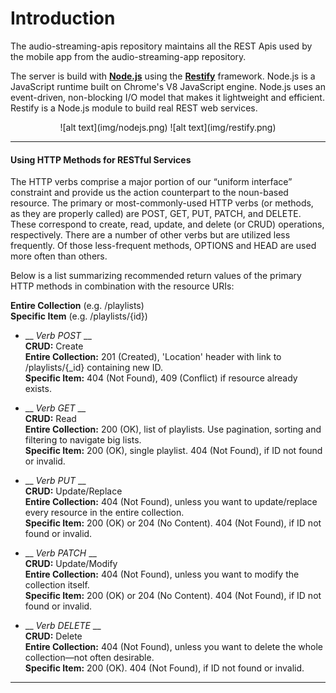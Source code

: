 <div class="page-header">
  <h1  id="page-title">Introduction</h1>
</div>

The audio-streaming-apis repository maintains all the REST Apis used by the mobile app
from the audio-streaming-app repository.

The server is build with __[Node.js](http://nodejs.org)__ using the __[Restify](http://www.restify.com)__ framework.
Node.js is a JavaScript runtime built on Chrome's V8 JavaScript engine. Node.js uses an event-driven, non-blocking I/O model that makes it lightweight and efficient.
Restify is a Node.js module to build real REST web services.

<div style="margin:0 auto;text-align:center;">
![alt text](img/nodejs.png)
![alt text](img/restify.png)
</div>

<!-- http://www.restapitutorial.com/lessons/httpmethods.html -->
___
#### Using HTTP Methods for RESTful Services
The HTTP verbs comprise a major portion of our “uniform interface” constraint and provide us the action counterpart to the noun-based resource. The primary or most-commonly-used HTTP verbs (or methods, as they are properly called) are POST, GET, PUT, PATCH, and DELETE. These correspond to create, read, update, and delete (or CRUD) operations, respectively. There are a number of other verbs but are utilized less frequently. Of those less-frequent methods, OPTIONS and HEAD are used more often than others.

Below is a list summarizing recommended return values of the primary HTTP methods in combination with the resource URIs:

__Entire Collection__ (e.g. /playlists)  
__Specific Item__ (e.g. /playlists/{id})

* __ _Verb POST_ __  
  __CRUD:__ Create  
  __Entire Collection:__ 201 (Created), 'Location' header with link to /playlists/{_id} containing new ID.  
  __Specific Item:__ 404 (Not Found), 409 (Conflict) if resource already exists.  

* __ _Verb GET_ __    
  __CRUD:__ Read  
  __Entire Collection:__ 200 (OK), list of playlists. Use pagination, sorting and filtering to navigate big lists.  
  __Specific Item:__ 200 (OK), single playlist. 404 (Not Found), if ID not found or invalid.  

* __ _Verb PUT_ __    
  __CRUD:__ Update/Replace  
  __Entire Collection:__ 404 (Not Found), unless you want to update/replace every resource in the entire collection.  
  __Specific Item:__ 200 (OK) or 204 (No Content). 404 (Not Found), if ID not found or invalid.   


* __ _Verb PATCH_ __    
  __CRUD:__ Update/Modify  
  __Entire Collection:__ 404 (Not Found), unless you want to modify the collection itself.  
  __Specific Item:__ 200 (OK) or 204 (No Content). 404 (Not Found), if ID not found or invalid.

* __ _Verb DELETE_ __    
  __CRUD:__ Delete  
  __Entire Collection:__ 404 (Not Found), unless you want to delete the whole collection—not often desirable.  
  __Specific Item:__ 200 (OK). 404 (Not Found), if ID not found or invalid.

___
